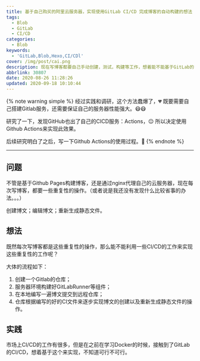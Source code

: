 ```yaml
---
title: 基于自己购买的阿里云服务器，实现使用GitLab CI/CD 完成博客的自动构建的想法
tags:
  - Blob
  - GitLab
  - CI/CD
categories:
  - Blob
keywords:
  - 'GitLab,Blob,Hexo,CI/CDl'
cover: /img/post/cai.png
description: 现在写博客都要自己手动创建，测试，构建等工作，想着能不能基于GitLab的CI/CD来实现自动部署呢，分析一下可行性。现在
abbrlink: 30807
date: 2020-08-26 11:28:26
updated: 2020-09-18 10:10:44
---
```


{% note warning simple %}
经过实践和调研，这个方法蠢爆了，:broken_heart: 既要需要自己搭建Gitlab服务，还需要保证自己的服务器性能强大。:mask::mask:

研究了一下，发现GitHub也出了自己的CICD服务：Actions，:neutral_face: 所以决定使用Github Actions来实现此效果。

后续研究明白了之后，写一下Github Actions的使用过程。:muscle:
{% endnote %}


---

## 问题

不管是基于Github Pages构建博客，还是通过nginx代理自己的云服务器，现在每次写博客，都要一些重复性的操作。（或者说是我还没有发现什么比较省事的办法。。。）

创建博文；编辑博文；重新生成静态文件。

## 想法

既然每次写博客都是这些重复性的操作，那么能不能利用一些CI/CD的工作来实现这些重复性的工作呢？

大体的流程如下：

1. 创建一个Gitlab的仓库；
2. 服务器环境构建好GitLabRunner等组件；
3. 在本地编写一遍博文提交到远程仓库；
4. 仓库根据编写的好的CI文件来逐步实现博文的创建以及重新生成静态文件的操作。

## 实践

市场上CI/CD的工作有很多，但是在之前在学习Docker的时候，接触到了GitLab的CI/CD，想着基于这个来实现，不知道可行不可行。
